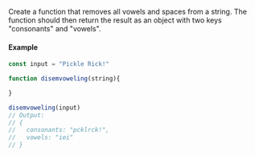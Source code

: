 Create a function that removes all vowels and spaces from a string. The function should then return the result as an object with two keys "consonants" and "vowels".

#### Example

```js
const input = "Pickle Rick!"

function disemvoweling(string){

}

disemvoweling(input)
// Output:
// {
//   consonants: "pcklrck!",
//   vowels: "iei"
// }
```
